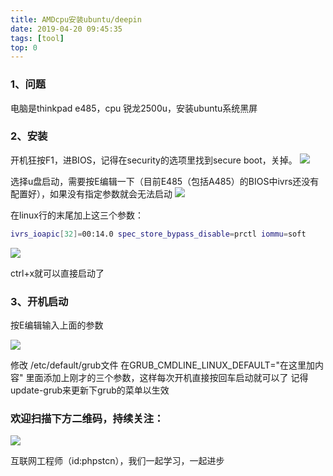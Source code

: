 ```yaml
---
title: AMDcpu安装ubuntu/deepin
date: 2019-04-20 09:45:35
tags: [tool]
top: 0
---
```

### 1、问题
电脑是thinkpad e485，cpu 锐龙2500u，安装ubuntu系统黑屏
### 2、安装
开机狂按F1，进BIOS，记得在security的选项里找到secure boot，关掉。
![](http://ww1.sinaimg.cn/large/a616b9a4gy1g24hxxj2asj20g40c3t9h.jpg)

选择u盘启动，需要按E编辑一下（目前E485（包括A485）的BIOS中ivrs还没有配置好），如果没有指定参数就会无法启动
![](http://ww1.sinaimg.cn/large/a616b9a4gy1g24hz7s6t5j20g40c3aa9.jpg)

在linux行的末尾加上这三个参数：
```bash
ivrs_ioapic[32]=00:14.0 spec_store_bypass_disable=prctl iommu=soft
```
![](http://ww1.sinaimg.cn/large/a616b9a4gy1g24i6l52vwj20g40c3q36.jpg)

ctrl+x就可以直接启动了
### 3、开机启动
按E编辑输入上面的参数

![](http://ww1.sinaimg.cn/large/a616b9a4gy1g24i95d0e2j20g40c3mxf.jpg)

修改 /etc/default/grub文件
在GRUB_CMDLINE_LINUX_DEFAULT="在这里加内容" 里面添加上刚才的三个参数，这样每次开机直接按回车启动就可以了
记得update-grub来更新下grub的菜单以生效

### 欢迎扫描下方二维码，持续关注：
![](http://ww1.sinaimg.cn/large/a616b9a4gy1g4xzv954a4j20760763yo.jpg)

互联网工程师（id:phpstcn），我们一起学习，一起进步